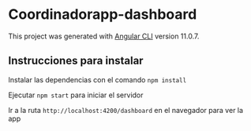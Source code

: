 # Coordinadorapp-dashboard

This project was generated with [Angular CLI](https://github.com/angular/angular-cli) version 11.0.7.

## Instrucciones para instalar

Instalar las dependencias con el comando `npm install`

Ejecutar `npm start` para iniciar el servidor

Ir a la ruta `http://localhost:4200/dashboard` en el navegador para ver la app

